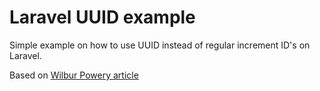 # Laravel UUID example
Simple example on how to use UUID instead of regular increment ID's on Laravel.

Based on [Wilbur Powery article](https://dev.to/wilburpowery/easily-use-uuids-in-laravel-45be)
